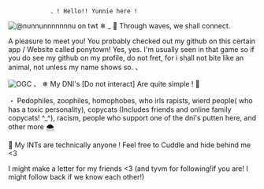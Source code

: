 	         	、! Hello!! Yunnie here !
![@nunnunnnnnnnu on twt](https://github.com/Xingqiukisser/Xingqiukisser/assets/132155605/c75aaccb-65cb-4585-8016-4a0254848c6c) 
 ❄    _         🌊 Through waves, we shall connect. 

A pleasure to meet you! You probably checked out my github on this certain app / Website called ponytown! Yes, yes. I'm usually seen in that game so if you do see my github on my profile, do not fret, for i shall not bite like an animal, not unless my name shows so. 
、


![OGC](https://github.com/Xingqiukisser/Xingqiukisser/assets/132155605/589f8cee-1780-4113-8904-c5a69b1da665)
、
❄ My DNI's [Do not interact] Are quite simple ! 🦈

・ Pedophiles, zoophiles, homophobes, who irls rapists, wierd people( who has a toxic personality), copycats (Includes friends and online family copycats! ^_^), racism, people who support one of the dni's putten here, and other more 🌨 

🌊 My INTs are technically anyone ! Feel free to Cuddle and hide behind me <3 

I might make a letter for my friends <3 
(and tyvm for following!if you are! I might follow back if we know each other!) 
